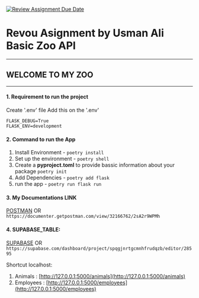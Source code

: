 [![Review Assignment Due Date](https://classroom.github.com/assets/deadline-readme-button-24ddc0f5d75046c5622901739e7c5dd533143b0c8e959d652212380cedb1ea36.svg)](https://classroom.github.com/a/YE6dxset)

# **Revou Asignment by Usman Ali Basic Zoo API**
___
## WELCOME TO MY ZOO
___

#### **1. Requirement to run the project**

Create '.env' file Add this on the '.env'

```.env
FLASK_DEBUG=True
FLASK_ENV=development
```

#### **2. Command to run the App**

1. Install Environment - `poetry install`
2. Set up the environment - `poetry shell`
3. Create a **pyproject.toml** to provide bassic information about your package
```poetry init```
4. Add Dependencies - `poetry add flask`
5. run the app - `poetry run flask run`

#### **3. My Documentations LINK**
[POSTMAN](https://documenter.getpostman.com/view/32166762/2sA2r9WPMh) OR  `https://documenter.getpostman.com/view/32166762/2sA2r9WPMh`

#### **4. SUPABASE_TABLE:**
[SUPABASE](https://supabase.com/dashboard/project/spqgjnrtgcmnhfrudqzb/editor/28595) OR `https://supabase.com/dashboard/project/spqgjnrtgcmnhfrudqzb/editor/28595`

Shortcut localhost:
1. Animals : [http://127.0.0.1:5000/animals](http://127.0.0.1:5000/animals)
2. Employees : [http://127.0.0.1:5000/employees](http://127.0.0.1:5000/employees)
